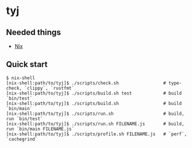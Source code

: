 # tyj

Needed things
---
*   [Nix](https://nixos.org/download.html)

Quick start
---
```
$ nix-shell
[nix-shell:path/to/tyj]$ ./scripts/check.sh                 # type-check, `clippy`, `rustfmt`
[nix-shell:path/to/tyj]$ ./scripts/build.sh test            # build `bin/test`
[nix-shell:path/to/tyj]$ ./scripts/build.sh                 # build `bin/main`
[nix-shell:path/to/tyj]$ ./scripts/run.sh                   # build, run `bin/test`
[nix-shell:path/to/tyj]$ ./scripts/run.sh FILENAME.js       # build, run `bin/main FILENAME.js`
[nix-shell:path/to/tyj]$ ./scripts/profile.sh FILENAME.js   # `perf`, `cachegrind`
```
